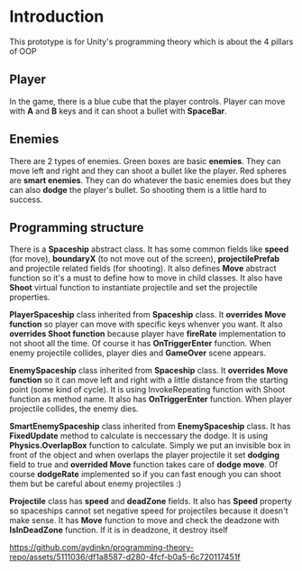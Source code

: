 # Introduction
This prototype is for Unity's programming theory which is about the 4 pillars of OOP

## Player
In the game, there is a blue cube that the player controls. Player can move with **A** and **B** keys and it can shoot a bullet with **SpaceBar**.

## Enemies
There are 2 types of enemies.
Green boxes are basic **enemies**. They can move left and right and they can shoot a bullet like the player.
Red spheres are **smart enemies**. They can do whatever the basic enemies does but they can also **dodge** the player's bullet. So shooting them is a little hard to success.

## Programming structure
There is a **Spaceship** abstract class. It has some common fields like **speed** (for move), **boundaryX** (to not move out of the screen), **projectilePrefab** and projectile related fields (for shooting).
It also defines **Move** abstract function so it's a must to define how to move in child classes. It also have **Shoot** virtual function to instantiate projectile and set the projectile properties.

**PlayerSpaceship** class inherited from **Spaceship** class. It **overrides Move function** so player can move with specific keys whenver you want. It also **overrides Shoot function** because player have **fireRate** implementation to not shoot all the time.
Of course it has **OnTriggerEnter** function. When enemy projectile collides, player dies and **GameOver** scene appears.

**EnemySpaceship** class inherited from **Spaceship** class. It **overrides Move function** so it can move left and right with a little distance from the starting point (some kind of cycle). It is using InvokeRepeating function with Shoot function as method name.
It also has **OnTriggerEnter** function. When player projectile collides, the enemy dies.

**SmartEnemySpaceship** class inherited from **EnemySpaceship** class. It has **FixedUpdate** method to calculate is neccessary the dodge. It is using **Physics.OverlapBox** function to calculate. Simply we put an invisible box in front of the object and
when overlaps the player projectile it set **dodging** field to true and **overrided Move** function takes care of **dodge move**. Of course **dodgeRate** implemented so if you can fast enough you can shoot them but be careful about enemy projectiles :) 

**Projectile** class has **speed** and **deadZone** fields. It also has **Speed** property so spaceships cannot set negative speed for projectiles because it doesn't make sense. It has **Move** function to move and check the deadzone with **IsInDeadZone** function. If it is in deadzone, it destroy itself

https://github.com/aydinkn/programming-theory-repo/assets/5111036/df1a8587-d280-4fcf-b0a5-6c720117451f
